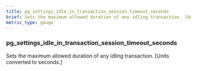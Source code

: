 ```yaml
---
title: pg_settings_idle_in_transaction_session_timeout_seconds
brief: Sets the maximum allowed duration of any idling transaction. [Units converted to seconds.]
metric_type: gauge
---
```

### pg_settings_idle_in_transaction_session_timeout_seconds

Sets the maximum allowed duration of any idling transaction. [Units converted to seconds.]